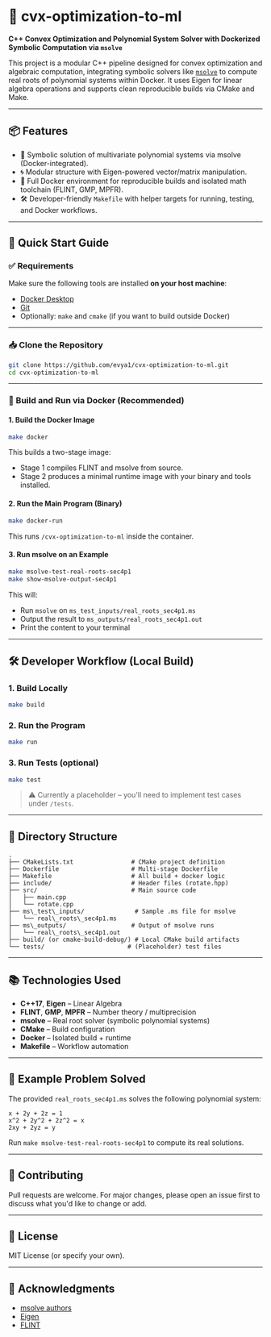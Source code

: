 # 🧠 cvx-optimization-to-ml

**C++ Convex Optimization and Polynomial System Solver with Dockerized Symbolic Computation via `msolve`**

This project is a modular C++ pipeline designed for convex optimization and algebraic computation, integrating symbolic solvers like [`msolve`](https://msolve.lip6.fr/) to compute real roots of polynomial systems within Docker. It uses Eigen for linear algebra operations and supports clean reproducible builds via CMake and Make.

---

## 📦 Features

-   🧮 Symbolic solution of multivariate polynomial systems via msolve (Docker-integrated).
-   🌀 Modular structure with Eigen-powered vector/matrix manipulation.
-   🐳 Full Docker environment for reproducible builds and isolated math toolchain (FLINT, GMP, MPFR).
-   🛠️ Developer-friendly `Makefile` with helper targets for running, testing, and Docker workflows.

---

## 🚀 Quick Start Guide

### ✅ Requirements

Make sure the following tools are installed **on your host machine**:

-   [Docker Desktop](https://www.docker.com/products/docker-desktop/)
-   [Git](https://git-scm.com/)
-   Optionally: `make` and `cmake` (if you want to build outside Docker)

---

### 📥 Clone the Repository

```bash
git clone https://github.com/evya1/cvx-optimization-to-ml.git
cd cvx-optimization-to-ml
```

---

### 🐳 Build and Run via Docker (Recommended)

#### 1. Build the Docker Image

```bash
make docker
```

This builds a two-stage image:

-   Stage 1 compiles FLINT and msolve from source.
-   Stage 2 produces a minimal runtime image with your binary and tools installed.

#### 2. Run the Main Program (Binary)

```bash
make docker-run
```

This runs `/cvx-optimization-to-ml` inside the container.

#### 3. Run msolve on an Example

```bash
make msolve-test-real-roots-sec4p1
make show-msolve-output-sec4p1
```

This will:

-   Run `msolve` on `ms_test_inputs/real_roots_sec4p1.ms`
-   Output the result to `ms_outputs/real_roots_sec4p1.out`
-   Print the content to your terminal

---

## 🛠️ Developer Workflow (Local Build)

### 1. Build Locally

```bash
make build
```

### 2. Run the Program

```bash
make run
```

### 3. Run Tests (optional)

```bash
make test
```

> ⚠️ Currently a placeholder – you'll need to implement test cases under `/tests`.

---

## 🧪 Directory Structure

```text
.
├── CMakeLists.txt                # CMake project definition
├── Dockerfile                    # Multi-stage Dockerfile
├── Makefile                      # All build + docker logic
├── include/                      # Header files (rotate.hpp)
├── src/                          # Main source code
│   ├── main.cpp
│   └── rotate.cpp
├── ms\_test\_inputs/              # Sample .ms file for msolve
│   └── real\_roots\_sec4p1.ms
├── ms\_outputs/                  # Output of msolve runs
│   └── real\_roots\_sec4p1.out
├── build/ (or cmake-build-debug/) # Local CMake build artifacts
└── tests/                       # (Placeholder) test files
```

---

## 📚 Technologies Used

-   **C++17**, **Eigen** – Linear Algebra
-   **FLINT**, **GMP**, **MPFR** – Number theory / multiprecision
-   **msolve** – Real root solver (symbolic polynomial systems)
-   **CMake** – Build configuration
-   **Docker** – Isolated build + runtime
-   **Makefile** – Workflow automation

---

## 🧠 Example Problem Solved

The provided `real_roots_sec4p1.ms` solves the following polynomial system:

```text
x + 2y + 2z = 1
x^2 + 2y^2 + 2z^2 = x
2xy + 2yz = y
```

Run `make msolve-test-real-roots-sec4p1` to compute its real solutions.

---

## 🤝 Contributing

Pull requests are welcome. For major changes, please open an issue first to discuss what you'd like to change or add.

---

## 📝 License

MIT License (or specify your own).

---

## 🙌 Acknowledgments

-   [msolve authors](https://msolve.lip6.fr/)
-   [Eigen](https://eigen.tuxfamily.org/)
-   [FLINT](http://flintlib.org/)

